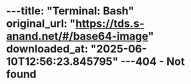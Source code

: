 ---title: "Terminal: Bash"
original_url: "https://tds.s-anand.net/#/base64-image"
downloaded_at: "2025-06-10T12:56:23.845795"
---404 - Not found
===============